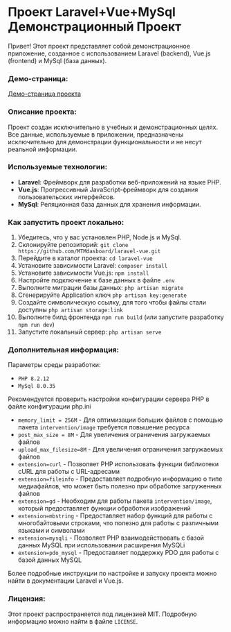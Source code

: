# Проект Laravel+Vue+MySql Демонстрационный Проект

Привет! Этот проект представляет собой демонстрационное приложение, созданное с использованием Laravel (backend), Vue.js (frontend) и MySql (база данных).

### Демо-страница:

[Демо-страница проекта](https://laravel-vue--dasboardappacti.repl.co/)

### Описание проекта:

Проект создан исключительно в учебных и демонстрационных целях. Все данные, используемые в приложении, предназначены исключительно для демонстрации функциональности и не несут реальной информации.

### Используемые технологии:

- **Laravel**: Фреймворк для разработки веб-приложений на языке PHP.
- **Vue.js**: Прогрессивный JavaScript-фреймворк для создания пользовательских интерфейсов.
- **MySql**: Реляционная база данных для хранения информации.

### Как запустить проект локально:

1. Убедитесь, что у вас установлен PHP, Node.js и MySql.
2. Склонируйте репозиторий: `git clone https://github.com/MTMdasboard/laravel-vue.git`
3. Перейдите в каталог проекта: `cd laravel-vue`
4. Установите зависимости Laravel: `composer install`
5. Установите зависимости Vue.js: `npm install`
6. Настройте подключение к базе данных в файле `.env`
7. Выполните миграции базы данных: `php artisan migrate`
8. Сгенерируйте Application ключ `php artisan key:generate`
9. Создайте символическую ссылку, для того чтобы файлы стали доступны `php artisan storage:link`
10. Выполните билд фронтенда `npm run build` (или запустите разработку `npm run dev`)
11. Запустите локальный сервер: `php artisan serve`

### Дополнительная информация:

Параметры среды разработки:
- `PHP 8.2.12`
- `MySql 8.0.35`

Рекомендуется проверить настройки конфигурации сервера PHP в файле конфигурации php.ini
- `memory_limit = 256M` - Для оптимизации больших файлов с помощью пакета `intervention/image` требуется повышение ресурса
- `post_max_size = 8M` - Для увеличения ограничения загружаемых файлов
- `upload_max_filesize=8M` - Для увеличения ограничения загружаемых файлов
- `extension=curl` - Позволяет PHP использовать функции библиотеки cURL для работы с URL-адресами
- `extension=fileinfo` - Предоставляет подробную информацию о типе медиафайлов, что может быть полезно при обработке загруженных файлов
- `extension=gd` - Необходим для работы пакета `intervention/image`, который предоставляет функции обработки изображений
- `extension=mbstring` - Предоставляет набор функций для работы с многобайтовыми строками, что полезно для работы с различными языками и символами
- `extension=mysqli` - Позволяет PHP взаимодействовать с базой данных MySQL при использовании расширения MySQLi
- `extension=pdo_mysql` - Предоставляет поддержку PDO для работы с базой данных MySQL

Более подробные инструкции по настройке и запуску проекта можно найти в документации Laravel и Vue.js.

### Лицензия:

Этот проект распространяется под лицензией MIT. Подробную информацию можно найти в файле `LICENSE`.
